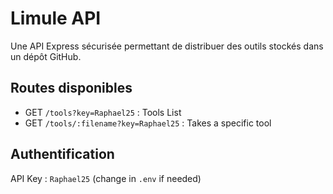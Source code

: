 # Limule API

Une API Express sécurisée permettant de distribuer des outils stockés dans un dépôt GitHub.

## Routes disponibles

- GET `/tools?key=Raphael25` : Tools List
- GET `/tools/:filename?key=Raphael25` : Takes a specific tool

## Authentification

API Key : `Raphael25` (change in `.env` if needed)